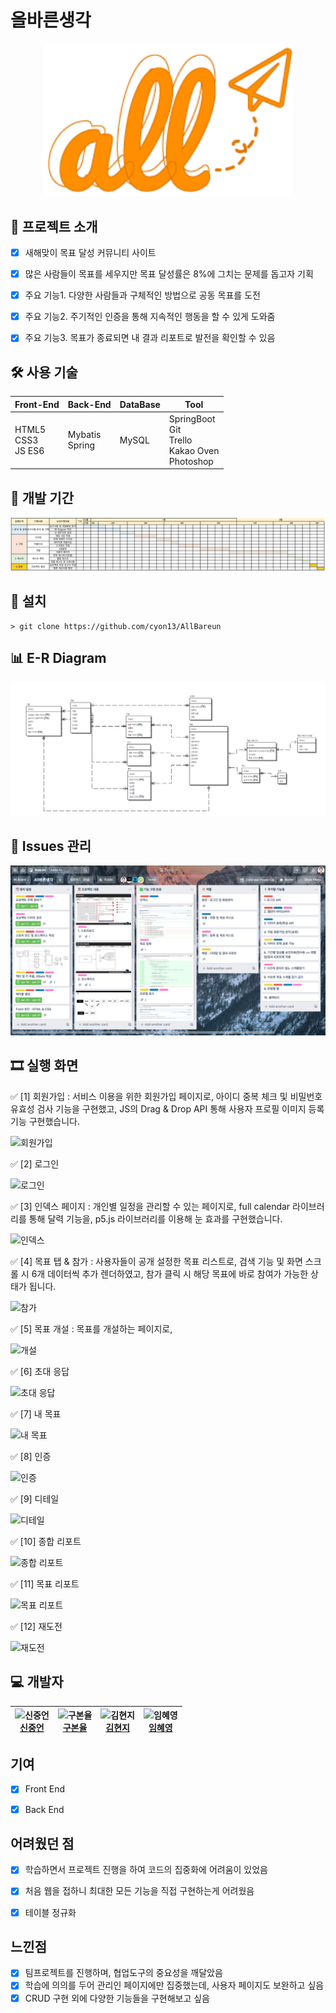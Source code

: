 # 올바른생각
<p align="center">
<img width="400px" src="src/main/resources/static/images/readme/all.png"/>
</p>


## 📑 프로젝트 소개
- [x] 새해맞이 목표 달성 커뮤니티 사이트
- [x] 많은 사람들이 목표를 세우지만 목표 달성률은 8%에 그치는 문제를 돕고자 기획
- [x] 주요 기능1. 다양한 사람들과 구체적인 방법으로 공동 목표를 도전
- [x] 주요 기능2. 주기적인 인증을 통해 지속적인 행동을 할 수 있게 도와줌
- [x] 주요 기능3. 목표가 종료되면 내 결과 리포트로 발전을 확인할 수 있음


## 🛠 사용 기술
| Front-End      | Back-End       | DataBase | Tool                                       |
| -------------- | -------------- | -------- | ------------------------------------------ |
| HTML5<br>CSS3<br>JS ES6 | Mybatis<br>Spring | MySQL    | SpringBoot<br>Git<br>Trello<br>Kakao Oven<br>Photoshop |


## 📅 개발 기간
![프로젝트일정(올바른생각)](src/main/resources/static/images/readme/schedule.png)


## 💼 설치
```
> git clone https://github.com/cyon13/AllBareun
```


## 📊 E-R Diagram
![E-R Diagram](src/main/resources/static/images/readme/ERwin.png)


## 📖 Issues 관리
![issue](src/main/resources/static/images/readme/issue.png)


## 🎞 실행 화면

✅ [1] 회원가입 : 서비스 이용을 위한 회원가입 페이지로, 아이디 중복 체크 및 비밀번호 유효성 검사 기능을 구현했고, JS의 Drag & Drop API 통해 사용자 프로필 이미지 등록 기능 구현했습니다.

![회원가입](src/main/resources/static/images/readme/gif/sign-up.gif)

✅ [2] 로그인

![로그인](src/main/resources/static/images/readme/gif/sign-in.gif)

✅ [3] 인덱스 페이지 : 개인별 일정을 관리할 수 있는 페이지로, full calendar 라이브러리를 통해 달력 기능을, p5.js 라이브러리를 이용해 눈 효과를 구현했습니다.

![인덱스](src/main/resources/static/images/readme/gif/index.gif)

✅ [4] 목표 탭 & 참가 : 사용자들이 공개 설정한 목표 리스트로, 검색 기능 및 화면 스크롤 시 6개 데이터씩 추가 렌더하였고, 참가 클릭 시 해당 목표에 바로 참여가 가능한 상태가 됩니다.

![참가](src/main/resources/static/images/readme/gif/goal.gif)

✅ [5] 목표 개설 : 목표를 개설하는 페이지로, 

![개설](src/main/resources/static/images/readme/gif/reg.gif)

✅ [6] 초대 응답

![초대 응답](src/main/resources/static/images/readme/gif/invited.gif)

✅ [7] 내 목표

![내 목표](src/main/resources/static/images/readme/gif/mygoal.gif)

✅ [8] 인증

![인증](src/main/resources/static/images/readme/gif/auth.gif)

✅ [9] 디테일

![디테일](src/main/resources/static/images/readme/gif/detail.gif)

✅ [10] 종합 리포트

![종합 리포트](src/main/resources/static/images/readme/gif/total-report.gif)

✅ [11] 목표 리포트

![목표 리포트](src/main/resources/static/images/readme/gif/goal-report.gif)

✅ [12] 재도전

![재도전](src/main/resources/static/images/readme/gif/retry.gif)

## 💻 개발자

 | ![신중언](https://avatars2.githubusercontent.com/u/64012038?s=400&u=c1bf92ce021077a9d78d8418315c938e797fb238&v=4)<br>[신중언](https://github.com/Joong-eon)| ![구본율](https://avatars.githubusercontent.com/u/35316595?s=400&v=4)<br>[구본율](https://github.com/cyon13) | ![김현지](https://avatars.githubusercontent.com/u/55617281?s=400&u=45166515684d080b5782457babcc6920191823ee&v=4)<br>[김현지](https://github.com/iamhyunji) | ![임혜영](https://avatars.githubusercontent.com/u/54495841?s=400&v=4)<br>[임혜영](https://github.com/HYEYOUNGLIM) |
 | :---------------: | :---------------: | :---------------: | :---------------: |


## 기여
- [x] Front End
- [x] Back End


## 어려웠던 점
- [x] 학습하면서 프로젝트 진행을 하여 코드의 집중화에 어려움이 있었음
- [x] 처음 웹을 접하니 최대한 모든 기능을 직접 구현하는게 어려웠음
- [x] 테이블 정규화


## 느낀점
- [x] 팀프로젝트를 진행하며, 협업도구의 중요성을 깨달았음
- [x] 학습에 의의를 두어 관리인 페이지에만 집중했는데, 사용자 페이지도 보완하고 싶음
- [x] CRUD 구현 외에 다양한 기능들을 구현해보고 싶음